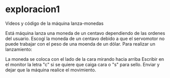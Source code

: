 # exploracion1
Videos y código de la máquina lanza-monedas

Está máquina lanza una moneda de un centavo dependiendo de las ordenes del usuario. Escogí la moneda de un centavo debido a que el servomotor no puede trabajar con el peso de una moenda de un dólar. Para realizar un lanzamiento:

La moneda se coloca con el lado de la cara mirando hacia arriba
Escribir en el monitor la letra "c" si se quiere que caiga cara o "s" para sello.
Enviar y dejar que la máquina realice el movimiento.
